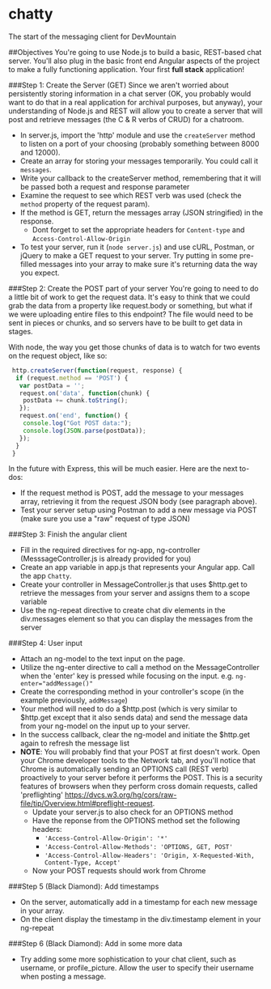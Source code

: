 chatty
======

The start of the messaging client for DevMountain

##Objectives
You're going to use Node.js to build a basic, REST-based chat server. You'll also plug in the basic front end Angular aspects of the project to make a fully functioning application. Your first **full stack** application!

###Step 1: Create the Server (GET)
Since we aren't worried about persistently storing information in a chat server (OK, you probably would want to do that in a real application for archival purposes, but anyway), your understanding of Node.js and REST will allow you to create a server that will post and retrieve messages (the C & R verbs of CRUD) for a chatroom.
* In server.js, import the 'http' module and use the `createServer` method to listen on a port of your choosing (probably something between 8000 and 12000).
* Create an array for storing your messages temporarily. You could call it `messages`.
* Write your callback to the createServer method, remembering that it will be passed both a request and response parameter
* Examine the request to see which REST verb was used (check the `method` property of the request param).
* If the method is GET, return the messages array (JSON stringified) in the response. 
  * Dont forget to set the appropriate headers for `Content-type` and `Access-Control-Allow-Origin`
* To test your server, run it (`node server.js`) and use cURL, Postman, or jQuery to make a GET request to your server. Try putting in some pre-filled messages into your array to make sure it's returning data the way you expect.

###Step 2: Create the POST part of your server
You're going to need to do a little bit of work to get the request data. It's easy to think that we could grab the data from a property like request.body or something, but what if we were uploading entire files to this endpoint? The file would need to be sent in pieces or chunks, and so servers have to be built to get data in stages. 

With node, the way you get those chunks of data is to watch for two events on the request object, like so:

```javascript
 http.createServer(function(request, response) {
  if (request.method == 'POST') {
   var postData = '';
   request.on('data', function(chunk) {
    postData += chunk.toString();
   });
   request.on('end', function() {
    console.log("Got POST data:");
    console.log(JSON.parse(postData));
   });
  }
 }
```

In the future with Express, this will be much easier. Here are the next to-dos:
* If the request method is POST, add the message to your messages array, retrieving it from the request JSON body (see paragraph above).
* Test your server setup using Postman to add a new message via POST (make sure you use a "raw" request of type JSON)

###Step 3: Finish the angular client
* Fill in the required directives for ng-app, ng-controller (MesssageController.js is already provided for you)
* Create an app variable in app.js that represents your Angular app. Call the app `Chatty`.
* Create your controller in MessageController.js that uses $http.get to retrieve the messages from your server and assigns them to a scope variable
* Use the ng-repeat directive to create chat div elements in the div.messages element so that you can display the messages from the server

###Step 4: User input
* Attach an ng-model to the text input on the page. 
* Utilize the ng-enter directive to call a method on the MessageController when the 'enter' key is pressed while focusing on the input. e.g. `ng-enter="addMessage()"`
* Create the corresponding method in your controller's scope (in the example previously, `addMessage`)
* Your method will need to do a $http.post (which is very similar to $http.get except that it also sends data) and send the message data from your ng-model on the input up to your server.
* In the success callback, clear the ng-model and initiate the $http.get again to refresh the message list
* **NOTE**: You will probably find that your POST at first doesn't work. Open your Chrome developer tools to the Network tab, and you'll notice that Chrome is automatically sending an OPTIONS call (REST verb) proactively to your server before it performs the POST. This is a security features of browsers when they perform cross domain requests, called 'preflighting' https://dvcs.w3.org/hg/cors/raw-file/tip/Overview.html#preflight-request.
  * Update your server.js to also check for an OPTIONS method
  * Have the reponse from the OPTIONS method set the following headers:
    * `'Access-Control-Allow-Origin': '*'`
    * `'Access-Control-Allow-Methods': 'OPTIONS, GET, POST'`
    * `'Access-Control-Allow-Headers': 'Origin, X-Requested-With, Content-Type, Accept'`
  * Now your POST requests should work from Chrome

###Step 5 (Black Diamond): Add timestamps
* On the server, automatically add in a timestamp for each new message in your array.
* On the client display the timestamp in the div.timestamp element in your ng-repeat

###Step 6 (Black Diamond): Add in some more data
* Try adding some more sophistication to your chat client, such as username, or profile_picture. Allow the user to specify their username when posting a message.
 
